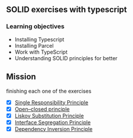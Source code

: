## SOLID exercises with typescript

### Learning objectives
- Installing Typescript
- Installing Parcel
- Work with TypeScript
- Understanding SOLID principles for better

## Mission

finishing each one of the exercises

* [x] [Single Responsibility Principle](0.S/readme.md) 
* [x] [Open–closed principle](1.O/readme.md)
* [x] [Liskov Substitution Principle](2.L/readme.md)
* [x] [Interface Segregation Principle](3.I/readme.md)
* [x] [Dependency Inversion Principle]()